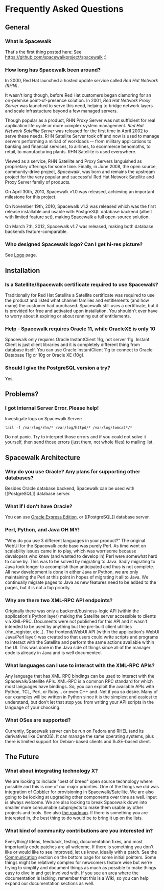 # Frequently Asked Questions

## General


### What is Spacewalk

That's the first thing posted here:  See https://github.com/spacewalkproject/spacewalk :)


### How long has Spacewalk been around?

In 2000, Red Hat launched a hosted update service called *Red Hat Network (RHN)*.

It wasn't long though, before Red Hat customers began clamoring for an on-premise point-of-presence solution. In 2001, *Red Hat Network Proxy Server* was launched to serve this need, helping to bridge network layers and scale infrastucture beyond a few managed servers.

Though popular as a product, RHN Proxy Server was not sufficient for real application life cycle or more complex system management. *Red Hat Network Satellite Server* was released for the first time in April 2002 to serve these needs. RHN Satellite Server took off and now is used to manage servers performing a miriad of workloads -- from military applications to banking and financial services, to airlines, to ecommerce behomoths, to retail, to manufacturing plants. RHN Satellite is used everywhere.

Viewed as a service, RHN Satellite and Proxy Servers languished as proprietary offerings for some time. Finally, in June 2008, the open source, community-drive project, *Spacewalk*, was born and remains the upstream project for the very popular and successful Red Hat Network Satellite and Proxy Server family of products.

On April 30th, 2010, Spacewalk v1.0 was released, achieving an important milestone for this project.

On November 19th, 2010, Spacewalk v1.2 was released which was the first release installable and usable with PostgreSQL database backend (albeit with limited feature set), making Spacewalk a full open-source solution.

On March 7th, 2012, Spacewalk v1.7 was released, making both database backends feature-comparable.
### Who designed Spacewalk logo? Can I get hi-res picture?



See [Logo](Logo) page.
## Installation

### Is a Satellite/Spacewalk certificate required to use Spacewalk?


Traditionally for Red Hat Satellite a Satellite certificate was required to use the product and listed what channel families and entitlements (and how many) the customer had purchased.  Spacewalk still uses a certificate, but it is provided for free and activated upon installation.  You shouldn't ever have to worry about it expiring or about running out of entitlements.  

### Help - Spacewalk requires Oracle 11, while OracleXE is only 10



Spacewalk only requires Oracle InstantClient 11g, not server 11g. Instant Client is just client libraries and it is completely different thing from database itself. You can use Oracle InstantClient 11g to connect to Oracle Database 11g or 10g or Oracle XE (10g).
### Should I give the PostgreSQL version a try?



Yes.
## Problems?

### I got Internal Server Error. Please help!




Investigate logs on Spacewalk Server:


    tail -f /var/log/rhn/* /var/log/httpd/* /var/log/tomcat*/*

Do not panic. Try to interpret those errors and if you could not solve it yourself, then send those errors (just them, not whole files) to mailing list.
## Spacewalk Architecture

### Why do you use Oracle?  Any plans for supporting other databases?




Besides Oracle database backend, Spacewalk can be used with [[PostgreSQL]] database server.
### What if I don't have Oracle?



You can use [Oracle Express Edition](OracleXeSetup), or [[PostgreSQL]] database server.
### Perl, Python, and Java OH MY!
  


"Why do you use 3 different languages in your product?"   The original WebUI for the Spacewalk code base was purely Perl.  As time went on scalability issues came in to play, which was worrisome because developers who knew (and wanted to develop in) Perl were somewhat hard to come by.  This was to be solved by migrating to Java.  Sadly migrating to Java took longer to accomplish than anticipated and thus is not complete.  All new development is done in either Java or Python, we are only maintaining the Perl at this point in hopes of migrating it all to Java.  We continually migrate pages to Java as new features need to be added to the pages, but it is not a top priority.
### Why are there two XML-RPC API endpoints?



Originally there was only a backend/business-logic API (within the application's Python layer) making the Satellite server accessible to clients via XML-PRC.  Documents were not published for this API and it wasn't intended to be used by anything but the pre-built client utilities (rhn_register, etc..).  The frontend/WebUI API (within the application's WebUI Java/Perl layer) was created so that users could write scripts and programs to interact with the Satellite and perform the same actions available within the UI.  This was done in the Java side of things since all of the manager code is already in Java and is well documented.
### What languages can I use to interact with the XML-RPC APIs?



Any language that has XML-RPC bindings can be used to interact with the Spacewalk/Satellite APIs. XML-RPC is a common RPC standard for which most languages have bindings. So, you can exploit the available APIs with Python, TCL, Perl, or Ruby... or even C++ and .Net if you so desire. Many of our examples will be written in Python since it is the simplest and easiest to understand, but don't let that stop you from writing your API scripts in the language of your choosing.
### What OSes are supported?



Currently, Spacewalk server can be run on Fedora and RHEL (and its derivatives like CentOS). It can manage the same operating systems, plus there is limited support for Debian-based clients and SuSE-based client.
## The Future
 

### What about integrating technology X?



We are looking to include "best of breed" open source technology where possible and this is one of our major priorities. One of the things we did was integration of [Cobbler](_cobbler_) for provisioning in Spacewalk/Satellite.  We are also going to be looking at upgrading other components over time as well.  Input is always welcome.  We are also looking to break Spacewalk down into smaller more consumable subprojects to make them usable by other projects and tools.   See also [the roadmap](_spacewalk_roadmap).  If there is something you are interested in, the best thing to do would be to bring it up on the lists.
### What kind of community contributions are you interested in?



Everything!  Ideas, feedback, testing, documentation fixes, and most importantly code patches are all welcome.  If there is something you don't like or would like to see improved, let us know, ideally with a patch.  See the [Communication](_spacewalk_) section on the bottom page for some initial pointers. Some things might be relatively complex for newcomers feature wise but we're trying to simplify and document things as much as possible to make things easy to dive in and get involved with.  If you see an area where the documentation is lacking, remember that this is a Wiki, so you can help expand our documentation sections as well.
